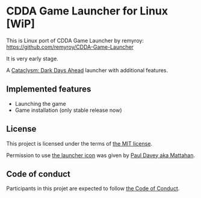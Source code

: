 # CDDA Game Launcher for Linux [WiP]

This is Linux port of CDDA Game Launcher by remyroy: 
https://github.com/remyroy/CDDA-Game-Launcher 

It is very early stage.

A [Cataclysm: Dark Days Ahead](https://cataclysmdda.org/) launcher with additional features.

## Implemented features

* Launching the game
* Game installation (only stable release now)

## License

This project is licensed under the terms of [the MIT license](LICENSE).

Permission to use [the launcher icon](cddagl/resources/launcher.ico) was given by [Paul Davey aka Mattahan](http://mattahan.deviantart.com/).

## Code of conduct

Participants in this projet are expected to follow [the Code of Conduct](CODE_OF_CONDUCT.md).

